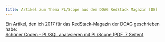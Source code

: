 ```yaml
---
title: Artikel zum Thema PL/Scope aus dem DOAG RedStack Magazin [DE]
---
```


Ein Artikel, den ich 2017 für das RedStack-Magazin der DOAG geschrieben habe:    
<a href="/download/sabine-heimsath-schoener-coden-plsql-analysieren-mit-plscope_2.pdf">Schöner Coden – PL/SQL analysieren mit PL/Scope (PDF, 7 Seiten)</a>
